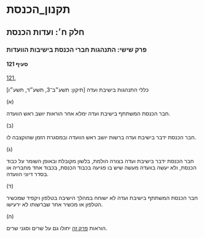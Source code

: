 # תקנון_הכנסת

## חלק ח׳: ועדות הכנסת

### פרק שישי: התנהגות חברי הכנסת בישיבות הוועדות

#### סעיף 121

[121.](https://he.wikisource.org/wiki/%D7%AA%D7%A7%D7%A0%D7%95%D7%9F_%D7%94%D7%9B%D7%A0%D7%A1%D7%AA#%D7%A1%D7%A2%D7%99%D7%A3_121)

כללי התנהגות בישיבת ועדה [תיקון: תשע״ב־3, תשע״ד, תשע״ו]

(א)

חבר הכנסת המשתתף בישיבת ועדה ימלא אחר הוראות יושב ראש הוועדה.

(ב)

חבר הכנסת ידבר בישיבת ועדה ברשות יושב ראש הוועדה ובמסגרת הזמן שהוקצבה לו.

(ג)

חבר הכנסת ידבר בישיבת ועדה בצורה הולמת, בלשון מקובלת ובאופן השומר על כבוד הכנסת, ולא יעשה בוועדה מעשה שיש בו פגיעה בכבוד הכנסת, בכבוד אחד מחבריה או בסדר דיוני הוועדה.

(ד)

חבר הכנסת המשתתף בישיבת ועדה לא ישוחח במהלך הישיבה בטלפון ויקפיד שמכשיר הטלפון או מכשיר אחר שברשותו לא ירעישו.

(ה)

הוראות [פרק זה](https://he.wikisource.org/wiki/%D7%AA%D7%A7%D7%A0%D7%95%D7%9F_%D7%94%D7%9B%D7%A0%D7%A1%D7%AA#%D7%97%D7%9C%D7%A7_%D7%97_%D7%A4%D7%A8%D7%A7_6) יחולו גם על שרים וסגני שרים.